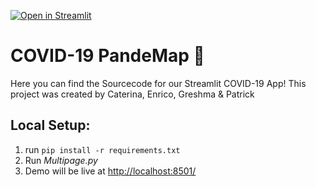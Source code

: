 [![Open in Streamlit](https://static.streamlit.io/badges/streamlit_badge_black_white.svg)](http://www.tylerjrichards.com/books_reco.html)

# COVID-19 PandeMap 🦠

Here you can find the Sourcecode for our Streamlit COVID-19 App! 
This project was created by Caterina, Enrico, Greshma & Patrick

## Local Setup:
 1. run `pip install -r requirements.txt`
 2. Run *Multipage.py*
 3. Demo will be live at [http://localhost:8501/](http://localhost:8501/)